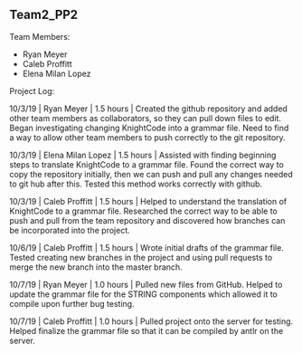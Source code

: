 ## Team2_PP2

Team Members:
- Ryan Meyer
- Caleb Proffitt
- Elena Milan Lopez

Project Log:

10/3/19 | Ryan Meyer | 1.5 hours | Created the github repository and added other team members as collaborators, so they can pull down files to edit. Began investigating changing 
KnightCode into a grammar file. Need to find a way to allow other team members to push correctly to the git repository.

10/3/19 | Elena Milan Lopez | 1.5 hours | Assisted with finding beginning steps to translate KnightCode to a grammar file. Found the correct way to copy the repository initially, then
we can push and pull any changes needed to git hub after this. Tested this method works correctly with github.

10/3/19 | Caleb Proffitt | 1.5 hours | Helped to understand the translation of KnightCode to a grammar file. Researched the correct way to be able to push and pull from the
team repository and discovered how branches can be incorporated into the project.
 
10/6/19 | Caleb Proffitt | 1.5 hours | Wrote initial drafts of the grammar file. Tested creating new branches in the project and using pull requests to merge the new branch into the master branch.

10/7/19 | Ryan Meyer | 1.0 hours | Pulled new files from GitHub. Helped to update the grammar file for the STRING components which allowed it to compile upon further bug testing.

10/7/19 | Caleb Proffitt | 1.0 hours | Pulled project onto the server for testing. Helped finalize the grammar file so that it can be compiled by antlr on the server.
